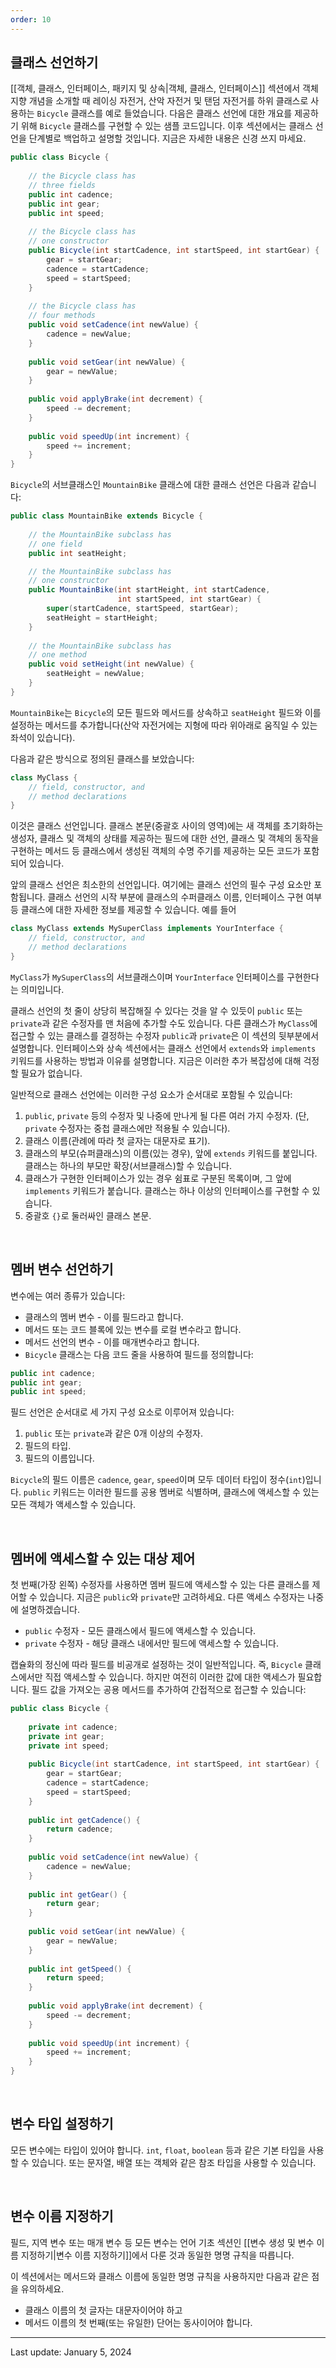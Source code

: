 ```yaml
---
order: 10
---
```

## 클래스 선언하기

[[객체, 클래스, 인터페이스, 패키지 및 상속|객체, 클래스, 인터페이스]] 섹션에서 객체 지향 개념을 소개할 때 레이싱 자전거, 산악 자전거 및 탠덤 자전거를 하위 클래스로 사용하는 `Bicycle` 클래스를 예로 들었습니다. 다음은 클래스 선언에 대한 개요를 제공하기 위해 `Bicycle` 클래스를 구현할 수 있는 샘플 코드입니다. 이후 섹션에서는 클래스 선언을 단계별로 백업하고 설명할 것입니다. 지금은 자세한 내용은 신경 쓰지 마세요.

```java
public class Bicycle {
        
    // the Bicycle class has
    // three fields
    public int cadence;
    public int gear;
    public int speed;
        
    // the Bicycle class has
    // one constructor
    public Bicycle(int startCadence, int startSpeed, int startGear) {
        gear = startGear;
        cadence = startCadence;
        speed = startSpeed;
    }
        
    // the Bicycle class has
    // four methods
    public void setCadence(int newValue) {
        cadence = newValue;
    }
        
    public void setGear(int newValue) {
        gear = newValue;
    }
        
    public void applyBrake(int decrement) {
        speed -= decrement;
    }
        
    public void speedUp(int increment) {
        speed += increment;
    }
}
```

`Bicycle`의 서브클래스인 `MountainBike` 클래스에 대한 클래스 선언은 다음과 같습니다:

```java
public class MountainBike extends Bicycle {
        
    // the MountainBike subclass has
    // one field
    public int seatHeight;

    // the MountainBike subclass has
    // one constructor
    public MountainBike(int startHeight, int startCadence,
                        int startSpeed, int startGear) {
        super(startCadence, startSpeed, startGear);
        seatHeight = startHeight;
    }   
        
    // the MountainBike subclass has
    // one method
    public void setHeight(int newValue) {
        seatHeight = newValue;
    }   
}
```

`MountainBike`는 `Bicycle`의 모든 필드와 메서드를 상속하고 `seatHeight` 필드와 이를 설정하는 메서드를 추가합니다(산악 자전거에는 지형에 따라 위아래로 움직일 수 있는 좌석이 있습니다).

다음과 같은 방식으로 정의된 클래스를 보았습니다:

```java
class MyClass {
    // field, constructor, and 
    // method declarations
}
```

이것은 클래스 선언입니다. 클래스 본문(중괄호 사이의 영역)에는 새 객체를 초기화하는 생성자, 클래스 및 객체의 상태를 제공하는 필드에 대한 선언, 클래스 및 객체의 동작을 구현하는 메서드 등 클래스에서 생성된 객체의 수명 주기를 제공하는 모든 코드가 포함되어 있습니다.

앞의 클래스 선언은 최소한의 선언입니다. 여기에는 클래스 선언의 필수 구성 요소만 포함됩니다. 클래스 선언의 시작 부분에 클래스의 수퍼클래스 이름, 인터페이스 구현 여부 등 클래스에 대한 자세한 정보를 제공할 수 있습니다. 예를 들어

```java
class MyClass extends MySuperClass implements YourInterface {
    // field, constructor, and
    // method declarations
}
```

`MyClass`가 `MySuperClass`의 서브클래스이며 `YourInterface` 인터페이스를 구현한다는 의미입니다.

클래스 선언의 첫 줄이 상당히 복잡해질 수 있다는 것을 알 수 있듯이 `public` 또는 `private`과 같은 수정자를 맨 처음에 추가할 수도 있습니다. 다른 클래스가 `MyClass`에 접근할 수 있는 클래스를 결정하는 수정자 `public`과 `private`은 이 섹션의 뒷부분에서 설명합니다. 인터페이스와 상속 섹션에서는 클래스 선언에서 `extends`와 `implements` 키워드를 사용하는 방법과 이유를 설명합니다. 지금은 이러한 추가 복잡성에 대해 걱정할 필요가 없습니다.

일반적으로 클래스 선언에는 이러한 구성 요소가 순서대로 포함될 수 있습니다:

1. `public`, `private` 등의 수정자 및 나중에 만나게 될 다른 여러 가지 수정자. (단, `private` 수정자는 중첩 클래스에만 적용될 수 있습니다).
2. 클래스 이름(관례에 따라 첫 글자는 대문자로 표기).
3. 클래스의 부모(슈퍼클래스)의 이름(있는 경우), 앞에 `extends` 키워드를 붙입니다. 클래스는 하나의 부모만 확장(서브클래스)할 수 있습니다.
4. 클래스가 구현한 인터페이스가 있는 경우 쉼표로 구분된 목록이며, 그 앞에 `implements` 키워드가 붙습니다. 클래스는 하나 이상의 인터페이스를 구현할 수 있습니다.
5. 중괄호 `{}`로 둘러싸인 클래스 본문.

 

## 멤버 변수 선언하기

변수에는 여러 종류가 있습니다:

- 클래스의 멤버 변수 - 이를 필드라고 합니다.
- 메서드 또는 코드 블록에 있는 변수를 로컬 변수라고 합니다.
- 메서드 선언의 변수 - 이를 매개변수라고 합니다.
- `Bicycle` 클래스는 다음 코드 줄을 사용하여 필드를 정의합니다:

```java
public int cadence;
public int gear;
public int speed;
```

필드 선언은 순서대로 세 가지 구성 요소로 이루어져 있습니다:

1. `public` 또는 `private`과 같은 0개 이상의 수정자.
2. 필드의 타입.
3. 필드의 이름입니다.

`Bicycle`의 필드 이름은 `cadence`, `gear`, `speed`이며 모두 데이터 타입이 정수(`int`)입니다. `public` 키워드는 이러한 필드를 공용 멤버로 식별하며, 클래스에 액세스할 수 있는 모든 객체가 액세스할 수 있습니다.

 

## 멤버에 액세스할 수 있는 대상 제어

첫 번째(가장 왼쪽) 수정자를 사용하면 멤버 필드에 액세스할 수 있는 다른 클래스를 제어할 수 있습니다. 지금은 `public`와 `private`만 고려하세요. 다른 액세스 수정자는 나중에 설명하겠습니다.

- `public` 수정자 - 모든 클래스에서 필드에 액세스할 수 있습니다.
- `private` 수정자 - 해당 클래스 내에서만 필드에 액세스할 수 있습니다.

캡슐화의 정신에 따라 필드를 비공개로 설정하는 것이 일반적입니다. 즉, `Bicycle` 클래스에서만 직접 액세스할 수 있습니다. 하지만 여전히 이러한 값에 대한 액세스가 필요합니다. 필드 값을 가져오는 공용 메서드를 추가하여 간접적으로 접근할 수 있습니다:

```java
public class Bicycle {
        
    private int cadence;
    private int gear;
    private int speed;
        
    public Bicycle(int startCadence, int startSpeed, int startGear) {
        gear = startGear;
        cadence = startCadence;
        speed = startSpeed;
    }
        
    public int getCadence() {
        return cadence;
    }
        
    public void setCadence(int newValue) {
        cadence = newValue;
    }
        
    public int getGear() {
        return gear;
    }
        
    public void setGear(int newValue) {
        gear = newValue;
    }
        
    public int getSpeed() {
        return speed;
    }
        
    public void applyBrake(int decrement) {
        speed -= decrement;
    }
        
    public void speedUp(int increment) {
        speed += increment;
    }
}
```

 

## 변수 타입 설정하기

모든 변수에는 타입이 있어야 합니다. `int`, `float`, `boolean` 등과 같은 기본 타입을 사용할 수 있습니다. 또는 문자열, 배열 또는 객체와 같은 참조 타입을 사용할 수 있습니다.

 

## 변수 이름 지정하기

필드, 지역 변수 또는 매개 변수 등 모든 변수는 언어 기초 섹션인 [[변수 생성 및 변수 이름 지정하기|변수 이름 지정하기]]에서 다룬 것과 동일한 명명 규칙을 따릅니다.

이 섹션에서는 메서드와 클래스 이름에 동일한 명명 규칙을 사용하지만 다음과 같은 점을 유의하세요.

- 클래스 이름의 첫 글자는 대문자이어야 하고
- 메서드 이름의 첫 번째(또는 유일한) 단어는 동사이어야 합니다. 

---
Last update: January 5, 2024